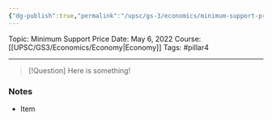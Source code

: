 ```yaml
---
{"dg-publish":true,"permalink":"/upsc/gs-3/economics/minimum-support-price/","dgHomeLink":true,"dgPassFrontmatter":false}
---
```


Topic: Minimum Support Price
Date: May 6, 2022
Course: [[UPSC/GS3/Economics/Economy|Economy]]
Tags: #pillar4 

---

> [!Question]
> Here is something! 


### Notes
- Item



